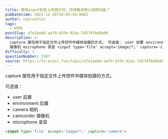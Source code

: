```yaml
---
title: 使用input标签上传图片时，怎样触发默认拍照功能？
pubDatetime: 2021-12-26T16:05:59.000Z
author: caorushizi
tags:
  - HTML
postSlug: a7e1aeb6-aaf9-43fe-92ac-fd574fb60a96
description: >-
  capture 属性用于指定文件上传控件中媒体拍摄的方式。 可选值： user 前置 environment 后置 camera 相机 camcorder
  摄像机 microphone 录音 <input type='file' accept='image/*;' capture='camera'> 
difficulty: 1
questionNumber: 1587
source: https://fe.ecool.fun/topic/a7e1aeb6-aaf9-43fe-92ac-fd574fb60a96
---
```


capture 属性用于指定文件上传控件中媒体拍摄的方式。


可选值：
* user 前置
* environment 后置
* camera 相机
* camcorder 摄像机
* microphone 录音

```html
<input type='file' accept='image/*;' capture='camera'>
```
